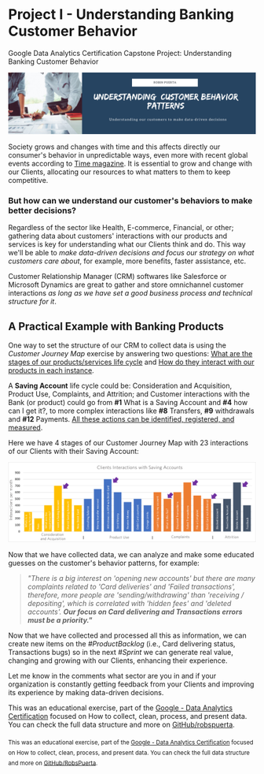 # Project I - Understanding Banking Customer Behavior
Google Data Analytics Certification Capstone Project: Understanding Banking Customer Behavior

<img src="https://github.com/robspuerta/Project-I---Understanding-Banking-Customer-Behavior/blob/main/Dise%C3%B1o%20sin%20t%C3%ADtulo.png" alt="Robin Puerta Business Process Analyst + Product Analyst">

Society grows and changes with time and this affects directly our consumer's behavior in unpredictable ways, even more with recent global events according to [Time magazine](https://time.com/5947302/covid-19-data/). It is essential to grow and change with our Clients, allocating our resources to what matters to them to keep competitive. 

### But how can we understand our customer's behaviors to make better decisions?

Regardless of the sector like Health, E-commerce, Financial, or other; gathering data about customers' interactions with our products and services is key for understanding what our Clients think and do. This way we'll be able to *make data-driven decisions and focus our strategy on what customers care about*, for example, more benefits, faster assistance, etc. 

Customer Relationship Manager (CRM) softwares like Salesforce or Microsoft Dynamics are great to gather and store omnichannel customer interactions *as long as we have set a good business process and technical structure for it*.

## A Practical Example with Banking Products

One way to set the structure of our CRM to collect data is using the *Customer Journey Map* exercise by answering two questions: <ins>What are the stages of our products/services life cycle</ins> and <ins>How do they interact with our products in each instance</ins>.

A **Saving Account** life cycle could be: Consideration and Acquisition, Product Use, Complaints, and Attrition; and Customer interactions with the Bank (or product) could go from **#1** What is a Saving Account and **#4** how can I get it?, to more complex interactions like **#8** Transfers, **#9** withdrawals and **#12** Payments. <ins>All these actions can be identified, registered, and measured</ins>. 

Here we have 4 stages of our Customer Journey Map with 23 interactions of our Clients with their Saving Account:

<img src="https://github.com/robspuerta/Project-I---Understanding-Banking-Customer-Behavior/blob/main/Customer%20Interactions%20-%20Robin%20Puerta.png" alt="Robin Puerta Business Process Analyst + Product Analyst"> 

Now that we have collected data, we can analyze and make some educated guesses on the customer's behavior patterns, for example:

>*"There is a big interest on 'opening new accounts' but there are many complaints related to 'Card deliveries' and 'Failed transactions', therefore, more people are 'sending/withdrawing' than 'receiving / depositing',  which is correlated with 'hidden fees' and 'deleted accounts'.* 
***Our focus on Card delivering and Transactions errors must be a priority."***

Now that we have collected and processed all this as information, we can create new items on the *#ProductBacklog* (i.e., Card delivering status, Transactions bugs) so in the next *#Sprint* we can generate real value, changing and growing with our Clients, enhancing their experience.

Let me know in the comments what sector are you in and if your organization is constantly getting feedback from your Clients and improving its experience by making data-driven decisions.

This was an educational exercise, part of the [Google - Data Analytics Certification](https://www.linkedin.com/in/robin-puerta/) focused on How to collect, clean, process, and present data. You can check the full data structure and more on [GitHub/robspuerta](https://github.com/robspuerta/). 

<sub>This was an educational exercise, part of the [Google - Data Analytics Certification](https://www.linkedin.com/in/robin-puerta/) focused on How to collect, clean, process, and present data. You can check the full data structure and more on [GitHub/RobsPuerta](https://github.com/robspuerta/). </sub>
